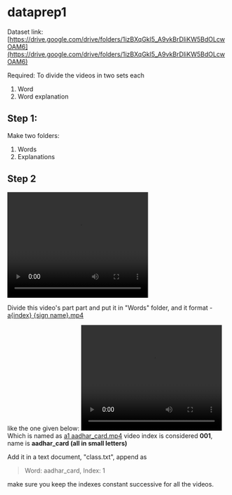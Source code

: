 # dataprep1

Dataset link: [https://drive.google.com/drive/folders/1izBXqGkl5_A9vkBrDIiKW5BdOLcwOAM6](https://drive.google.com/drive/folders/1izBXqGkl5_A9vkBrDIiKW5BdOLcwOAM6)

Required:
To divide the videos in two sets each
1.	Word
2.	Word explanation


## Step 1:

Make two folders:
1.	Words
2.	Explanations

## Step 2

<video width="320" height="240" controls>
  <source src="./assets/Aadhar_Card.mp4" type="video/mp4">
  Your browser does not support the video tag.
</video>

Divide this video's part part and put it in "Words" folder, and it format - <u>a{index} {sign name}.mp4</u>

like the one given below:
<video width="320" height="240" controls>
  <source src="./assets/a1 aadhar_card.mp4" type="video/mp4">
  Your browser does not support the video tag.
</video>
Which is named as <u>a1 aadhar_card.mp4</u>
video index is considered **001**, name is **aadhar_card (all in small letters)**

Add it in a text document, "class.txt", append as

> Word: aadhar_card, Index: 1

make sure you keep the indexes constant successive for all the videos.




